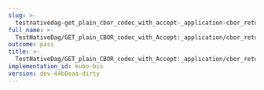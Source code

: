 ```yaml
---
slug: >-
  testnativedag-get_plain_cbor_codec_with_accept-_application-cbor_returns_same_payload_as_application-vnd-ipld-dag-cbor_but_with_plain_content-type
full_name: >-
  TestNativeDag/GET_plain_CBOR_codec_with_Accept:_application/cbor_returns_same_payload_as_application/vnd.ipld.dag-cbor_but_with_plain_Content-Type
outcome: pass
title: >-
  TestNativeDag/GET_plain_CBOR_codec_with_Accept:_application/cbor_returns_same_payload_as_application/vnd.ipld.dag-cbor_but_with_plain_Content-Type
implementation_id: kubo-bis
version: dev-44b0eaa-dirty
---
```


